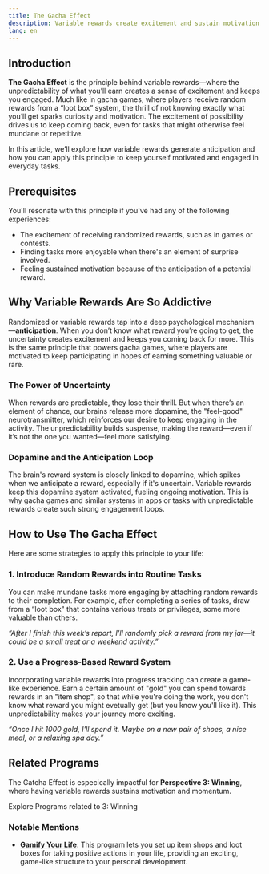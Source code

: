 ```yaml
---
title: The Gacha Effect
description: Variable rewards create excitement and sustain motivation, turning even mundane tasks into engaging challenges.
lang: en
---
```


## Introduction

**The Gacha Effect** is the principle behind variable rewards—where the unpredictability of what you’ll earn creates a sense of excitement and keeps you engaged. Much like in gacha games, where players receive random rewards from a “loot box” system, the thrill of not knowing exactly what you’ll get sparks curiosity and motivation. The excitement of possibility drives us to keep coming back, even for tasks that might otherwise feel mundane or repetitive.

In this article, we’ll explore how variable rewards generate anticipation and how you can apply this principle to keep yourself motivated and engaged in everyday tasks.

## Prerequisites

You'll resonate with this principle if you've had any of the following experiences:
- The excitement of receiving randomized rewards, such as in games or contests.
- Finding tasks more enjoyable when there's an element of surprise involved.
- Feeling sustained motivation because of the anticipation of a potential reward.

## Why Variable Rewards Are So Addictive

Randomized or variable rewards tap into a deep psychological mechanism—**anticipation**. When you don’t know what reward you’re going to get, the uncertainty creates excitement and keeps you coming back for more. This is the same principle that powers gacha games, where players are motivated to keep participating in hopes of earning something valuable or rare.

### The Power of Uncertainty

When rewards are predictable, they lose their thrill. But when there’s an element of chance, our brains release more dopamine, the "feel-good" neurotransmitter, which reinforces our desire to keep engaging in the activity. The unpredictability builds suspense, making the reward—even if it’s not the one you wanted—feel more satisfying. 

### Dopamine and the Anticipation Loop

The brain's reward system is closely linked to dopamine, which spikes when we anticipate a reward, especially if it's uncertain. Variable rewards keep this dopamine system activated, fueling ongoing motivation. This is why gacha games and similar systems in apps or tasks with unpredictable rewards create such strong engagement loops.

## How to Use The Gacha Effect

Here are some strategies to apply this principle to your life:

### 1. Introduce Random Rewards into Routine Tasks

You can make mundane tasks more engaging by attaching random rewards to their completion. For example, after completing a series of tasks, draw from a “loot box" that contains various treats or privileges, some more valuable than others.

_“After I finish this week’s report, I’ll randomly pick a reward from my jar—it could be a small treat or a weekend activity.”_

### 2. Use a Progress-Based Reward System

Incorporating variable rewards into progress tracking can create a game-like experience. Earn a certain amount of "gold" you can spend towards rewards in an "item shop", so that while you're doing the work, you don't know what reward you might evetually get (but you know you'll like it). This unpredictability makes your journey more exciting.

_“Once I hit 1000 gold, I'll spend it. Maybe on a new pair of shoes, a nice meal, or a relaxing spa day.”_

## Related Programs

The Gatcha Effect is especically impactful for **Perspective 3: Winning**, where having variable rewards sustains motivation and momentum.

<ButtonLink to="/unlock-your-potential/programs?filters=LEVEL_3">Explore Programs related to 3: Winning</ButtonLink>

### Notable Mentions

- [**Gamify Your Life**](/unlock-your-potential/programs/gamify-your-life): This program lets you set up item shops and loot boxes for taking positive actions in your life, providing an exciting, game-like structure to your personal development.